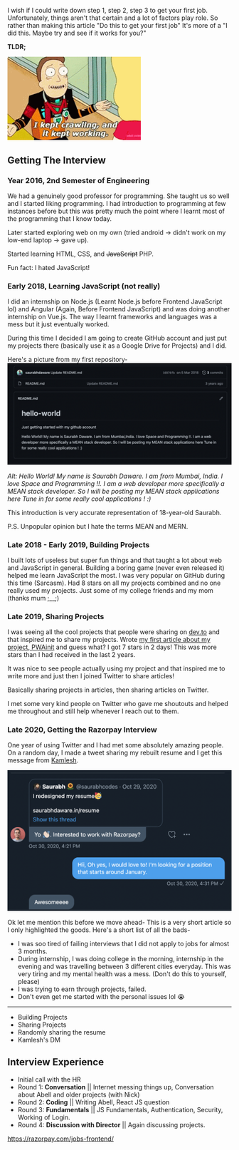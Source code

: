 I wish if I could write down step 1, step 2, step 3 to get your first job. Unfortunately, things aren't that certain and a lot of factors play role. So rather than making this article "Do this to get your first job" It's more of a "I did this. Maybe try and see if it works for you?" 

**TLDR;**

<img alt="Jerry from Rick and Morty saying I kept crawling and it kept working" src="assets/tldrmeme.png" width="300" />

## Getting The Interview

### Year 2016, 2nd Semester of Engineering 

We had a genuinely good professor for programming. She taught us so well and I started liking programming. I had introduction to programming at few instances before but this was pretty much the point where I learnt most of the programming that I know today.

Later started exploring web on my own (tried android -> didn't work on my low-end laptop -> gave up). 

Started learning HTML, CSS, and <s>JavaScript</s> PHP. 

Fun fact: I hated JavaScript!

### Early 2018, Learning JavaScript (not really)

I did an internship on Node.js (Learnt Node.js before Frontend JavaScript lol) and Angular (Again, Before Frontend JavaScript) and was doing another internship on Vue.js. The way I learnt frameworks and languages was a mess but it just eventually worked. 

During this time I decided I am going to create GitHub account and just put my projects there (basically use it as a Google Drive for Projects) and I did. 

Here's a picture from my first repository-
![hello-world, Just getting started with my github account, Hello World! My name is Saurabh Daware. I am from Mumbai, India. I love Space and Programming !!. I am a web developer more specifically a MEAN stack developer. So I will be posting my MEAN stack applications here Tune in for some really cool applications ! :)](assets/hello-world-repo.png)

*Alt: Hello World! My name is Saurabh Daware. I am from Mumbai, India. I love Space and Programming !!. I am a web developer more specifically a MEAN stack developer. So I will be posting my MEAN stack applications here Tune in for some really cool applications ! :)*

This introduction is very accurate representation of 18-year-old Saurabh.

P.S. Unpopular opinion but I hate the terms MEAN and MERN.

### Late 2018 - Early 2019, Building Projects

I built lots of useless but super fun things and that taught a lot about web and JavaScript in general. Building a boring game (never even released it) helped me learn JavaScript the most. I was very popular on GitHub during this time (Sarcasm). Had 8 stars on all my projects combined and no one really used my projects. Just some of my college friends and my mom (thanks mum ;__;) 

### Late 2019, Sharing Projects

I was seeing all the cool projects that people were sharing on [dev.to](https://dev.to) and that inspired me to share my projects. Wrote [my first article about my project, PWAinit](https://dev.to/saurabhdaware/turn-existing-website-to-pwa-in-1-minute-using-pwainit-8do) and guess what? I got 7 stars in 2 days! This was more stars than I had received in the last 2 years.

It was nice to see people actually using my project and that inspired me to write more and just then I joined Twitter to share articles!

Basically sharing projects in articles, then sharing articles on Twitter.

I met some very kind people on Twitter who gave me shoutouts and helped me throughout and still help whenever I reach out to them.


### Late 2020, Getting the Razorpay Interview

One year of using Twitter and I had met some absolutely amazing people. On a random day, I made a tweet sharing my rebuilt resume and I get this message from [Kamlesh](https://twitter.com/_kamlesh_).

![](assets/kamleshdm.png)


Ok let me mention this before we move ahead- This is a very short article so I only highlighted the goods. Here's a short list of all the bads-
- I was soo tired of failing interviews that I did not apply to jobs for almost 3 months.
- During internship, I was doing college in the morning, internship in the evening and was travelling between 3 different cities everyday. This was very tiring and my mental health was a mess. (Don't do this to yourself, please)
- I was trying to earn through projects, failed.
- Don't even get me started with the personal issues lol 😭


----

- Building Projects
- Sharing Projects
- Randomly sharing the resume
- Kamlesh's DM

## Interview Experience

- Initial call with the HR
- Round 1: **Conversation** || Internet messing things up, Conversation about Abell and older projects (with Nick)
- Round 2: **Coding** || Writing Abell, React JS question
- Round 3: **Fundamentals** || JS Fundamentals, Authentication, Security, Working of Login.
- Round 4: **Discussion with Director** || Again discussing projects. 

https://razorpay.com/jobs-frontend/
